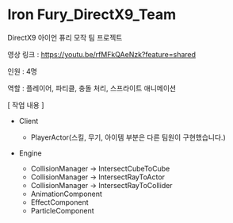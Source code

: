 # Iron Fury_DirectX9_Team
DirectX9 아이언 퓨리 모작 팀 프로젝트

영상 링크 : https://youtu.be/rfMFkQAeNzk?feature=shared

인원 : 4명

역할 : 플레이어, 파티클, 충돌 처리, 스프라이트 애니메이션

[ 작업 내용 ]

- Client
   - PlayerActor(스킬, 무기, 아이템 부분은 다른 팀원이 구현했습니다.)
 
- Engine
   - CollisionManager -> IntersectCubeToCube
   - CollisionManager -> IntersectRayToActor
   - CollisionManager -> IntersectRayToCollider
   - AnimationComponent
   - EffectComponent
   - ParticleComponent
